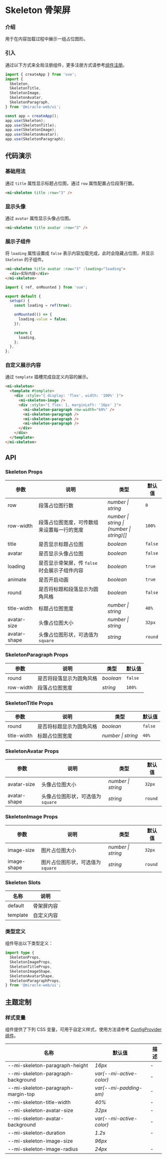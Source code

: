 # Skeleton 骨架屏

### 介绍

用于在内容加载过程中展示一组占位图形。

### 引入

通过以下方式来全局注册组件，更多注册方式请参考[组件注册](#/zh-CN/advanced-usage#zu-jian-zhu-ce)。

```js
import { createApp } from 'vue';
import {
  Skeleton,
  SkeletonTitle,
  SkeletonImage,
  SkeletonAvatar,
  SkeletonParagraph,
} from '@miracle-web/ui';

const app = createApp();
app.use(Skeleton);
app.use(SkeletonTitle);
app.use(SkeletonImage);
app.use(SkeletonAvatar);
app.use(SkeletonParagraph);
```

## 代码演示

### 基础用法

通过 `title` 属性显示标题占位图，通过 `row` 属性配置占位段落行数。

```html
<mi-skeleton title :row="3" />
```

### 显示头像

通过 `avatar` 属性显示头像占位图。

```html
<mi-skeleton title avatar :row="3" />
```

### 展示子组件

将 `loading` 属性设置成 `false` 表示内容加载完成，此时会隐藏占位图，并显示 `Skeleton` 的子组件。

```html
<mi-skeleton title avatar :row="3" :loading="loading">
  <div>实际内容</div>
</mi-skeleton>
```

```js
import { ref, onMounted } from 'vue';

export default {
  setup() {
    const loading = ref(true);

    onMounted(() => {
      loading.value = false;
    });

    return {
      loading,
    };
  },
};
```

### 自定义展示内容

通过 `template` 插槽完成自定义内容的展示。

```html
<mi-skeleton>
  <template #template>
    <div :style="{ display: 'flex', width: '100%' }">
      <mi-skeleton-image />
      <div :style="{ flex: 1, marginLeft: '16px' }">
        <mi-skeleton-paragraph row-width="60%" />
        <mi-skeleton-paragraph />
        <mi-skeleton-paragraph />
        <mi-skeleton-paragraph />
      </div>
    </div>
  </template>
</mi-skeleton>
```

## API

### Skeleton Props

| 参数 | 说明 | 类型 | 默认值 |
| --- | --- | --- | --- |
| row | 段落占位图行数 | _number \| string_ | `0` |
| row-width | 段落占位图宽度，可传数组来设置每一行的宽度 | _number \| string \|<br>(number \| string)[]_ | `100%` |
| title | 是否显示标题占位图 | _boolean_ | `false` |
| avatar | 是否显示头像占位图 | _boolean_ | `false` |
| loading | 是否显示骨架屏，传 `false` 时会展示子组件内容 | _boolean_ | `true` |
| animate | 是否开启动画 | _boolean_ | `true` |
| round | 是否将标题和段落显示为圆角风格 | _boolean_ | `false` |
| title-width | 标题占位图宽度 | _number \| string_ | `40%` |
| avatar-size | 头像占位图大小 | _number \| string_ | `32px` |
| avatar-shape | 头像占位图形状，可选值为 `square` | _string_ | `round` |

### SkeletonParagraph Props

| 参数      | 说明                     | 类型      | 默认值  |
| --------- | ------------------------ | --------- | ------- |
| round     | 是否将段落显示为圆角风格 | _boolean_ | `false` |
| row-width | 段落占位图宽度           | _string_  | `100%`  |

### SkeletonTitle Props

| 参数        | 说明                     | 类型               | 默认值  |
| ----------- | ------------------------ | ------------------ | ------- |
| round       | 是否将标题显示为圆角风格 | _boolean_          | `false` |
| title-width | 标题占位图宽度           | _number \| string_ | `40%`   |

### SkeletonAvatar Props

| 参数 | 说明 | 类型 | 默认值 |
| --- | --- | --- | --- |
| avatar-size | 头像占位图大小 | _number \| string_ | `32px` |
| avatar-shape | 头像占位图形状，可选值为 `square` | _string_ | `round` |

### SkeletonImage Props

| 参数 | 说明 | 类型 | 默认值 |
| --- | --- | --- | --- |
| image-size | 图片占位图大小 | _number \| string_ | `32px` |
| image-shape | 图片占位图形状，可选值为 `square` | _string_ | `round` |

### Skeleton Slots

| 名称     | 说明       |
| -------- | ---------- |
| default  | 骨架屏内容 |
| template | 自定义内容 |

### 类型定义

组件导出以下类型定义：

```ts
import type {
  SkeletonProps,
  SkeletonImageProps,
  SkeletonTitleProps,
  SkeletonImageShape,
  SkeletonAvatarShape,
  SkeletonParagraphProps,
} from '@miracle-web/ui';
```

## 主题定制

### 样式变量

组件提供了下列 CSS 变量，可用于自定义样式，使用方法请参考 [ConfigProvider 组件](#/zh-CN/config-provider)。

| 名称                               | 默认值                   | 描述 |
| ---------------------------------- | ------------------------ | ---- |
| --mi-skeleton-paragraph-height     | _16px_                   | -    |
| --mi-skeleton-paragraph-background | _var(--mi-active-color)_ | -    |
| --mi-skeleton-paragraph-margin-top | _var(--mi-padding-sm)_   | -    |
| --mi-skeleton-title-width          | _40%_                    | -    |
| --mi-skeleton-avatar-size          | _32px_                   | -    |
| --mi-skeleton-avatar-background    | _var(--mi-active-color)_ | -    |
| --mi-skeleton-duration             | _1.2s_                   | -    |
| --mi-skeleton-image-size           | _96px_                   |
| --mi-skeleton-image-radius         | _24px_                   | -    |
